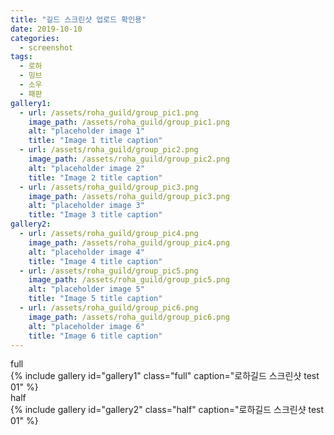 ```yaml
---
title: "길드 스크린샷 업로드 확인용"
date: 2019-10-10 
categories:
  - screenshot
tags:
  - 로하
  - 밍브
  - 소우 
  - 패판
gallery1:
  - url: /assets/roha_guild/group_pic1.png
    image_path: /assets/roha_guild/group_pic1.png
    alt: "placeholder image 1"
    title: "Image 1 title caption"
  - url: /assets/roha_guild/group_pic2.png
    image_path: /assets/roha_guild/group_pic2.png
    alt: "placeholder image 2"
    title: "Image 2 title caption"
  - url: /assets/roha_guild/group_pic3.png
    image_path: /assets/roha_guild/group_pic3.png
    alt: "placeholder image 3"
    title: "Image 3 title caption"
gallery2:
  - url: /assets/roha_guild/group_pic4.png
    image_path: /assets/roha_guild/group_pic4.png
    alt: "placeholder image 4"
    title: "Image 4 title caption"
  - url: /assets/roha_guild/group_pic5.png
    image_path: /assets/roha_guild/group_pic5.png
    alt: "placeholder image 5"
    title: "Image 5 title caption"  
  - url: /assets/roha_guild/group_pic6.png
    image_path: /assets/roha_guild/group_pic6.png
    alt: "placeholder image 6"
    title: "Image 6 title caption"
---
```


full  
{% include gallery id="gallery1" class="full" caption="로하길드 스크린샷 test 01" %}  
half  
{% include gallery id="gallery2" class="half" caption="로하길드 스크린샷 test 01" %}

